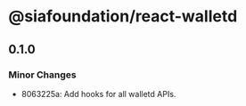 # @siafoundation/react-walletd

## 0.1.0

### Minor Changes

- 8063225a: Add hooks for all walletd APIs.
